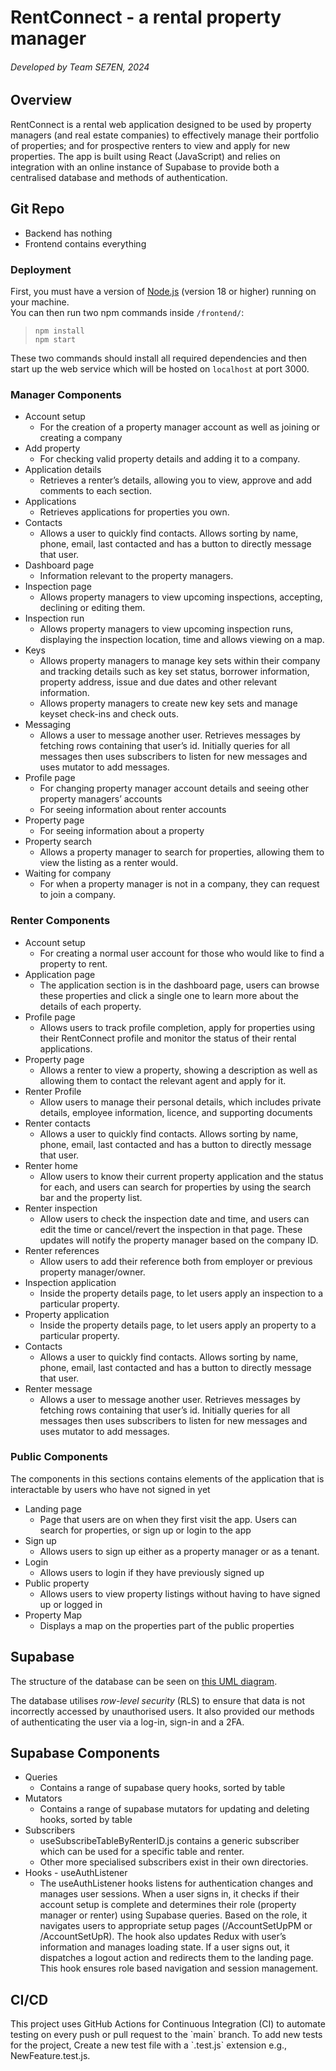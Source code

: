 # RentConnect - a rental property manager
###### Developed by Team SE7EN, 2024

## Overview

RentConnect is a rental web application designed to be used by property managers (and real estate companies) to effectively manage their portfolio of properties; and for prospective renters to view and apply for new properties. The app is built using React (JavaScript) and relies on integration with an online instance of Supabase to provide both a centralised database and methods of authentication. 

## Git Repo

- Backend has nothing  
- Frontend contains everything

### Deployment

First, you must have a version of [Node.js](https://nodejs.org/en/download/) (version 18 or higher) running on your machine.  
You can then run two npm commands inside `/frontend/`:  
> `npm install`  
> `npm start`

These two commands should install all required dependencies and then start up the web service which will be hosted on `localhost` at port 3000\.

### Manager Components

- Account setup  
  - For the creation of a property manager account as well as joining or creating a company  
- Add property  
  - For checking valid property details and adding it to a company.  
- Application details  
  - Retrieves a renter’s details, allowing you to view, approve and add comments to each section.  
- Applications  
  - Retrieves applications for properties you own.  
- Contacts  
  - Allows a user to quickly find contacts. Allows sorting by name, phone, email, last contacted and has a button to directly message that user.  
- Dashboard page  
  - Information relevant to the property managers.  
- Inspection page  
  - Allows property managers to view upcoming inspections, accepting, declining or editing them.  
- Inspection run  
  - Allows property managers to view upcoming inspection runs, displaying the inspection location, time and allows viewing on a map.  
- Keys  
  - Allows property managers to manage key sets within their company and tracking details such as key set status, borrower information, property address, issue and due dates and other relevant information.   
  - Allows property managers to create new key sets and manage keyset check-ins and check outs.  
- Messaging  
  - Allows a user to message another user. Retrieves messages by fetching rows containing that user’s id. Initially queries for all messages then uses subscribers to listen for new messages and uses mutator to add messages.  
- Profile page  
  - For changing property manager account details and seeing other property managers’ accounts  
  - For seeing information about renter accounts  
- Property page  
  - For seeing information about a property  
- Property search  
  - Allows a property manager to search for properties, allowing them to view the listing as a renter would.  
- Waiting for company  
  - For when a property manager is not in a company, they can request to join a company.

### Renter Components

- Account setup  
  - For creating a normal user account for those who would like to find a property to rent.  
- Application page  
  - The application section is in the dashboard page, users can browse these properties and click a single one to learn more about the details of each property.  
- Profile page  
  - Allows users to track profile completion, apply for properties using their RentConnect profile and monitor the status of their rental applications.  
- Property page  
  - Allows a renter to view a property, showing a description as well as allowing them to contact the relevant agent and apply for it.  
- Renter Profile  
  - Allow users to manage their personal details, which includes private details, employee information, licence, and supporting documents  
- Renter contacts  
  - Allows a user to quickly find contacts. Allows sorting by name, phone, email, last contacted and has a button to directly message that user.  
- Renter home  
  - Allow users to know their current property application and the status for each, and users can search for properties by using the search bar and the property list.  
- Renter inspection  
  - Allow users to check the inspection date and time, and users can edit the time or cancel/revert the inspection in that page. These updates will notify the property manager based on the company ID.  
- Renter references  
  - Allow users to add their reference both from employer or previous property manager/owner.  
- Inspection application  
  - Inside the property details page, to let users apply an inspection to a particular property.  
- Property application  
  - Inside the property details page, to let users apply an property to a particular property.  
- Contacts  
  - Allows a user to quickly find contacts. Allows sorting by name, phone, email, last contacted and has a button to directly message that user.  
- Renter message  
  - Allows a user to message another user. Retrieves messages by fetching rows containing that user’s id. Initially queries for all messages then uses subscribers to listen for new messages and uses mutator to add messages.

### Public Components

The components in this sections contains elements of the application that is interactable by users who have not signed in yet

- Landing page  
  - Page that users are on when they first visit the app. Users can search for properties, or sign up or login to the app  
- Sign up  
  - Allows users to sign up either as a property manager or as a tenant.  
- Login   
  - Allows users to login if they have previously signed up  
- Public property  
  - Allows users to view property listings without having to have signed up or logged in  
- Property Map  
  - Displays a map on the properties part of the public properties
 
## Supabase

The structure of the database can be seen on [this UML diagram](https://drive.google.com/file/d/1RXk9hz7qA9hsrDIE-4_X1O2dOBQmo_hP/view?usp=sharing).

The database utilises *row-level security* (RLS) to ensure that data is not incorrectly accessed by unauthorised users. It also provided our methods of authenticating the user via a log-in, sign-in and a 2FA.

## Supabase Components

- Queries  
  - Contains a range of supabase query hooks, sorted by table  
- Mutators  
  - Contains a range of supabase mutators for updating and deleting hooks, sorted by table  
- Subscribers  
  - useSubscribeTableByRenterID.js contains a generic subscriber which can be used for a specific table and renter.  
  - Other more specialised subscribers exist in their own directories.  
- Hooks \- useAuthListener  
  - The useAuthListener hooks listens for authentication changes and manages user sessions. When a user signs in, it checks if their account setup is complete and determines their role (property manager or renter) using Supabase queries. Based on the role, it navigates users to appropriate setup pages (/AccountSetUpPM or /AccountSetUpR). The hook also updates Redux with user’s information and manages loading state. If a user signs out, it dispatches a logout action and redirects them to the landing page. This hook ensures role based navigation and session management.

## CI/CD

This project uses GitHub Actions for Continuous Integration (CI) to automate testing on every push or pull request to the \`main\` branch. To add new tests for the project, Create a new test file with a \`.test.js\` extension e.g.,  NewFeature.test.js. 
